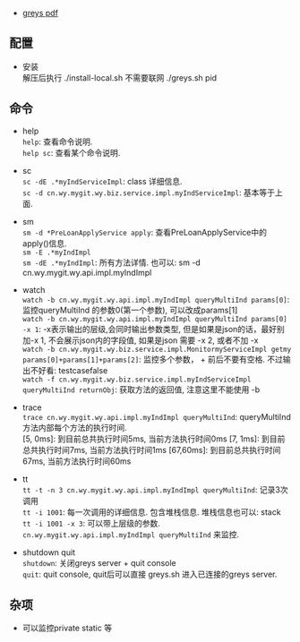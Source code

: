 * [greys pdf](https://github.com/oldmanpushcart/greys-anatomy/wiki/greys-pdf)  

## 配置 ##
  * 安装  
  解压后执行 ./install-local.sh   不需要联网
  ./greys.sh pid

## 命令 ##
  * help  
  `help`: 查看命令说明.  
  `help sc`: 查看某个命令说明.  

  * sc  
  `sc -dE .*myIndServiceImpl`: class 详细信息.  
  `sc -d cn.wy.mygit.wy.biz.service.impl.myIndServiceImpl`: 基本等于上面.  

  * sm  
  `sm -d *PreLoanApplyService apply`: 查看PreLoanApplyService中的apply()信息.  
  `sm -E .*myIndImpl`  
  `sm -dE .*myIndImpl`:  所有方法详情. 也可以: sm -d cn.wy.mygit.wy.api.impl.myIndImpl  

  * watch  
  `watch -b cn.wy.mygit.wy.api.impl.myIndImpl queryMultiInd params[0]`: 监控queryMultiInd 的参数0(第一个参数), 可以改成params[1]  
  `watch -b cn.wy.mygit.wy.api.impl.myIndImpl queryMultiInd params[0] -x 1`:  -x表示输出的层级,会同时输出参数类型, 但是如果是json的话，最好别加-x 1, 不会展示json内的字段值, 如果是json 需要 -x 2, 或者不加 -x  
  `watch -b cn.wy.mygit.wy.biz.service.impl.MonitormyServiceImpl getmy params[0]+params[1]+params[2]`: 监控多个参数， + 前后不要有空格.  不过输出不好看: testcasefalse  
  `watch -f cn.wy.mygit.wy.biz.service.impl.myIndServiceImpl queryMultiInd returnObj`: 获取方法的返回值, 注意这里不能使用 -b  

  * trace  
  `trace cn.wy.mygit.wy.api.impl.myIndImpl queryMultiInd`: queryMultiInd 方法内部每个方法的执行时间.  
     [5, 0ms]:  到目前总共执行时间5ms, 当前方法执行时间0ms
     [7, 1ms]:  到目前总共执行时间7ms, 当前方法执行时间1ms
     [67,60ms]: 到目前总共执行时间67ms, 当前方法执行时间60ms

  * tt  
  `tt -t -n 3 cn.wy.mygit.wy.api.impl.myIndImpl queryMultiInd`: 记录3次调用  
  `tt -i 1001`:  每一次调用的详细信息. 包含堆栈信息.  堆栈信息也可以: stack   
  `tt -i 1001 -x 3`:  可以带上层级的参数.  
  `cn.wy.mygit.wy.api.impl.myIndImpl queryMultiInd` 来监控.  

  * shutdown quit  
  `shutdown`: 关闭greys server + quit console  
  `quit`: quit console,   quit后可以直接  greys.sh 进入已连接的greys server.  

## 杂项 ##
  * 可以监控private static 等  
  
